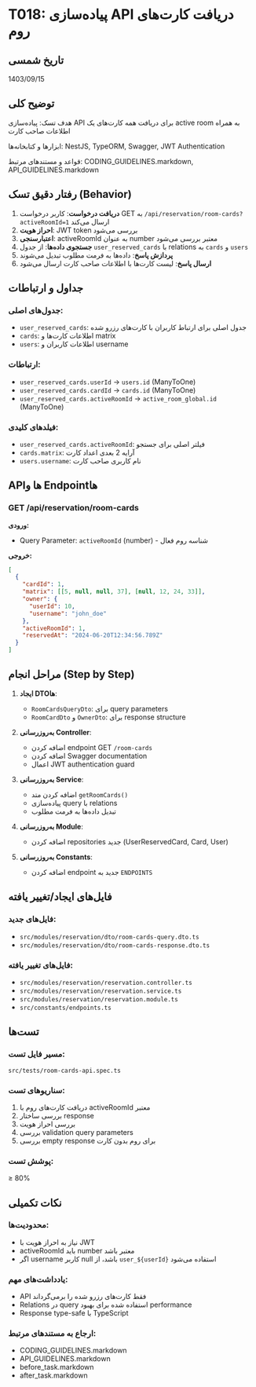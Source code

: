# T018: پیاده‌سازی API دریافت کارت‌های روم

## تاریخ شمسی
1403/09/15

## توضیح کلی
هدف تسک: پیاده‌سازی API برای دریافت همه کارت‌های یک active room به همراه اطلاعات صاحب کارت

ابزارها و کتابخانه‌ها: NestJS, TypeORM, Swagger, JWT Authentication

قواعد و مستندهای مرتبط: CODING_GUIDELINES.markdown, API_GUIDELINES.markdown

## رفتار دقیق تسک (Behavior)

1. **دریافت درخواست**: کاربر درخواست GET به `/api/reservation/room-cards?activeRoomId=1` ارسال می‌کند
2. **احراز هویت**: JWT token بررسی می‌شود
3. **اعتبارسنجی**: activeRoomId به عنوان number معتبر بررسی می‌شود
4. **جستجوی داده‌ها**: از جدول `user_reserved_cards` با relations به `cards` و `users`
5. **پردازش پاسخ**: داده‌ها به فرمت مطلوب تبدیل می‌شوند
6. **ارسال پاسخ**: لیست کارت‌ها با اطلاعات صاحب کارت ارسال می‌شود

## جداول و ارتباطات

### جدول‌های اصلی:
- `user_reserved_cards`: جدول اصلی برای ارتباط کاربران با کارت‌های رزرو شده
- `cards`: اطلاعات کارت‌ها و matrix
- `users`: اطلاعات کاربران و username

### ارتباطات:
- `user_reserved_cards.userId` → `users.id` (ManyToOne)
- `user_reserved_cards.cardId` → `cards.id` (ManyToOne)
- `user_reserved_cards.activeRoomId` → `active_room_global.id` (ManyToOne)

### فیلدهای کلیدی:
- `user_reserved_cards.activeRoomId`: فیلتر اصلی برای جستجو
- `cards.matrix`: آرایه 2 بعدی اعداد کارت
- `users.username`: نام کاربری صاحب کارت

## APIها و Endpointها

### GET /api/reservation/room-cards

**ورودی:**
- Query Parameter: `activeRoomId` (number) - شناسه روم فعال

**خروجی:**
```json
[
  {
    "cardId": 1,
    "matrix": [[5, null, null, 37], [null, 12, 24, 33]],
    "owner": {
      "userId": 10,
      "username": "john_doe"
    },
    "activeRoomId": 1,
    "reservedAt": "2024-06-20T12:34:56.789Z"
  }
]
```

## مراحل انجام (Step by Step)

1. **ایجاد DTOها**:
   - `RoomCardsQueryDto`: برای query parameters
   - `RoomCardDto` و `OwnerDto`: برای response structure

2. **به‌روزرسانی Controller**:
   - اضافه کردن endpoint GET `/room-cards`
   - اضافه کردن Swagger documentation
   - اعمال JWT authentication guard

3. **به‌روزرسانی Service**:
   - اضافه کردن متد `getRoomCards()`
   - پیاده‌سازی query با relations
   - تبدیل داده‌ها به فرمت مطلوب

4. **به‌روزرسانی Module**:
   - اضافه کردن repositories جدید (UserReservedCard, Card, User)

5. **به‌روزرسانی Constants**:
   - اضافه کردن endpoint جدید به `ENDPOINTS`

## فایل‌های ایجاد/تغییر یافته

### فایل‌های جدید:
- `src/modules/reservation/dto/room-cards-query.dto.ts`
- `src/modules/reservation/dto/room-cards-response.dto.ts`

### فایل‌های تغییر یافته:
- `src/modules/reservation/reservation.controller.ts`
- `src/modules/reservation/reservation.service.ts`
- `src/modules/reservation/reservation.module.ts`
- `src/constants/endpoints.ts`

## تست‌ها

### مسیر فایل تست:
`src/tests/room-cards-api.spec.ts`

### سناریوهای تست:
1. دریافت کارت‌های روم با activeRoomId معتبر
2. بررسی ساختار response
3. بررسی احراز هویت
4. بررسی validation query parameters
5. بررسی empty response برای روم بدون کارت

### پوشش تست:
≥ 80%

## نکات تکمیلی

### محدودیت‌ها:
- نیاز به احراز هویت با JWT
- activeRoomId باید number معتبر باشد
- اگر username کاربر null باشد، از `user_${userId}` استفاده می‌شود

### یادداشت‌های مهم:
- API فقط کارت‌های رزرو شده را برمی‌گرداند
- Relations در query استفاده شده برای بهبود performance
- Response type-safe با TypeScript

### ارجاع به مستندهای مرتبط:
- CODING_GUIDELINES.markdown
- API_GUIDELINES.markdown
- before_task.markdown
- after_task.markdown
